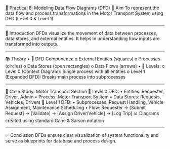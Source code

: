 🔁 Practical 8: Modeling Data Flow Diagrams (DFD)
🎯 Aim
To represent the data flow and process transformations in the Motor Transport System using DFD (Level 0 & Level 1).
________________________________________
📘 Introduction
DFDs visualize the movement of data between processes, data stores, and external entities. It helps in understanding how inputs are transformed into outputs.
________________________________________
📚 Theory
•	🔄 DFD Components:
o	External Entities (squares)
o	Processes (circles)
o	Data Stores (open rectangles)
o	Data Flows (arrows)
•	🧬 Levels:
o	Level 0 (Context Diagram): Single process with all entities
o	Level 1 (Expanded DFD): Breaks main process into subprocesses
________________________________________
🧪 Case Study: Motor Transport Section
📌 Level 0 DFD:
•	Entities: Requester, Driver, Admin
•	Process: Motor Transport System
•	Data Stores: Requests, Vehicles, Drivers
📌 Level 1 DFD:
•	Subprocesses: Request Handling, Vehicle Assignment, Maintenance Scheduling
•	Flow: Requester → [Submit Request] → [Validate] → [Assign Driver/Vehicle] → [Log Trip]
📊 Diagrams created using standard Gane & Sarson notation
________________________________________
✅ Conclusion
DFDs ensure clear visualization of system functionality and serve as blueprints for database and process design.

